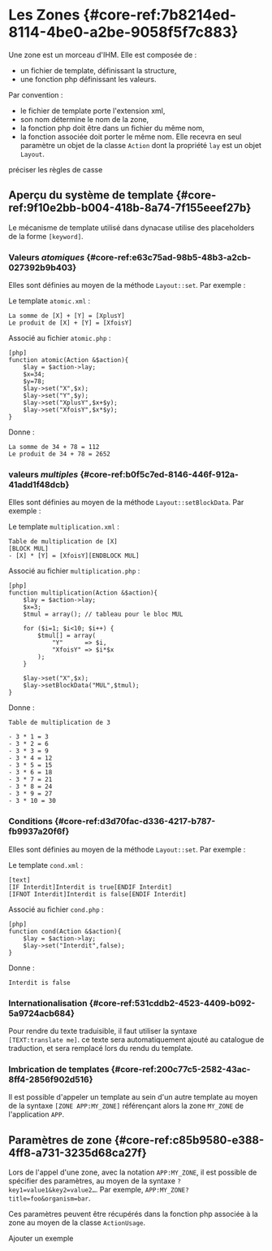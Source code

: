 # Les Zones {#core-ref:7b8214ed-8114-4be0-a2be-9058f5f7c883}

Une zone est un morceau d'IHM. Elle est composée de :

*   un fichier de template, définissant la structure,
*   une fonction php définissant les valeurs.

Par convention :

*   le fichier de template porte l'extension xml,
*   son nom détermine le nom de la zone,
*   la fonction php doit être dans un fichier du même nom,
*   la fonction associée doit porter le même nom. Elle recevra en
    seul paramètre un objet de la classe `Action` dont la propriété `lay` est
    un objet `Layout`.

<span class="fixme" data-assignedto="EBR">préciser les règles de casse</span>

## Aperçu du système de template {#core-ref:9f10e2bb-b004-418b-8a74-7f155eeef27b}

Le mécanisme de template utilisé dans dynacase utilise des placeholders de la
forme `[keyword]`.

### Valeurs *atomiques* {#core-ref:e63c75ad-98b5-48b3-a2cb-027392b9b403}

Elles sont définies au moyen de la méthode `Layout::set`. Par exemple :

Le template `atomic.xml` :

    La somme de [X] + [Y] = [XplusY]
    Le produit de [X] + [Y] = [XfoisY]

Associé au fichier `atomic.php` :

    [php]
    function atomic(Action &$action){
        $lay = $action->lay;
        $x=34;
        $y=78;
        $lay->set("X",$x);
        $lay->set("Y",$y);
        $lay->set("XplusY",$x+$y);
        $lay->set("XfoisY",$x*$y);
    }

Donne :

    La somme de 34 + 78 = 112
    Le produit de 34 + 78 = 2652

### valeurs *multiples* {#core-ref:b0f5c7ed-8146-446f-912a-41add1f48dcb}

Elles sont définies au moyen de la méthode `Layout::setBlockData`. Par exemple :

Le template `multiplication.xml` :

    Table de multiplication de [X]
    [BLOCK MUL]
    - [X] * [Y] = [XfoisY][ENDBLOCK MUL]

Associé au fichier `multiplication.php` :

    [php]
    function multiplication(Action &$action){
        $lay = $action->lay;
        $x=3;
        $tmul = array(); // tableau pour le bloc MUL
        
        for ($i=1; $i<10; $i++) {
            $tmul[] = array(
                "Y"      => $i,
                "XfoisY" => $i*$x
            );
        }
        
        $lay->set("X",$x);
        $lay->setBlockData("MUL",$tmul);
    }

Donne :

    Table de multiplication de 3
    
    - 3 * 1 = 3
    - 3 * 2 = 6
    - 3 * 3 = 9
    - 3 * 4 = 12
    - 3 * 5 = 15
    - 3 * 6 = 18
    - 3 * 7 = 21
    - 3 * 8 = 24
    - 3 * 9 = 27
    - 3 * 10 = 30

### Conditions {#core-ref:d3d70fac-d336-4217-b787-fb9937a20f6f}

Elles sont définies  au moyen de la méthode `Layout::set`. Par exemple :

Le template `cond.xml` :

    [text]
    [IF Interdit]Interdit is true[ENDIF Interdit]
    [IFNOT Interdit]Interdit is false[ENDIF Interdit]

Associé au fichier `cond.php` :

    [php]
    function cond(Action &$action){
        $lay = $action->lay;
        $lay->set("Interdit",false);
    }

Donne :

    Interdit is false

### Internationalisation {#core-ref:531cddb2-4523-4409-b092-5a9724acb684}

Pour rendre du texte traduisible, il faut utiliser la syntaxe
`[TEXT:translate me]`. ce texte sera automatiquement ajouté au catalogue de
traduction, et sera remplacé lors du rendu du template.

### Imbrication de templates {#core-ref:200c77c5-2582-43ac-8ff4-2856f902d516}

Il est possible d'appeler un template au sein d'un autre template au moyen de la
syntaxe `[ZONE APP:MY_ZONE]` référençant alors la zone `MY_ZONE` de
l'application `APP`.

## Paramètres de zone {#core-ref:c85b9580-e388-4ff8-a731-3235d68ca27f}

Lors de l'appel d'une zone, avec la notation `APP:MY_ZONE`, il est possible de
spécifier des paramètres, au moyen de la syntaxe `?key1=value1&key2=value2…`.
Par exemple, `APP:MY_ZONE?title=foo&organism=bar`.

Ces paramètres peuvent être récupérés dans la fonction php associée à la zone au
moyen de la classe `ActionUsage`.

<span class="fixme" data-assignedto="MCO">Ajouter un exemple</span>